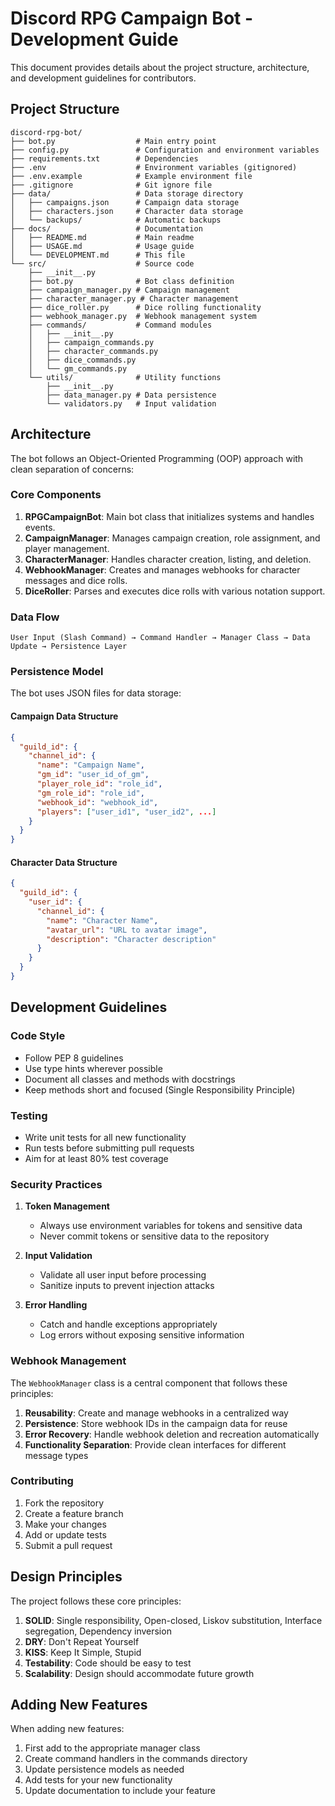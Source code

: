 # Discord RPG Campaign Bot - Development Guide

This document provides details about the project structure, architecture, and development guidelines for contributors.

## Project Structure

```
discord-rpg-bot/
├── bot.py                  # Main entry point
├── config.py               # Configuration and environment variables
├── requirements.txt        # Dependencies
├── .env                    # Environment variables (gitignored)
├── .env.example            # Example environment file
├── .gitignore              # Git ignore file
├── data/                   # Data storage directory
│   ├── campaigns.json      # Campaign data storage
│   ├── characters.json     # Character data storage
│   └── backups/            # Automatic backups
├── docs/                   # Documentation
│   ├── README.md           # Main readme
│   ├── USAGE.md            # Usage guide
│   └── DEVELOPMENT.md      # This file
└── src/                    # Source code
    ├── __init__.py
    ├── bot.py              # Bot class definition
    ├── campaign_manager.py # Campaign management
    ├── character_manager.py # Character management
    ├── dice_roller.py      # Dice rolling functionality
    ├── webhook_manager.py  # Webhook management system
    ├── commands/           # Command modules
    │   ├── __init__.py
    │   ├── campaign_commands.py
    │   ├── character_commands.py
    │   ├── dice_commands.py
    │   └── gm_commands.py
    └── utils/              # Utility functions
        ├── __init__.py
        ├── data_manager.py # Data persistence
        └── validators.py   # Input validation
```

## Architecture

The bot follows an Object-Oriented Programming (OOP) approach with clean separation of concerns:

### Core Components

1. **RPGCampaignBot**: Main bot class that initializes systems and handles events.
2. **CampaignManager**: Manages campaign creation, role assignment, and player management.
3. **CharacterManager**: Handles character creation, listing, and deletion.
4. **WebhookManager**: Creates and manages webhooks for character messages and dice rolls.
5. **DiceRoller**: Parses and executes dice rolls with various notation support.

### Data Flow

```
User Input (Slash Command) → Command Handler → Manager Class → Data Update → Persistence Layer
```

### Persistence Model

The bot uses JSON files for data storage:

#### Campaign Data Structure
```json
{
  "guild_id": {
    "channel_id": {
      "name": "Campaign Name",
      "gm_id": "user_id_of_gm",
      "player_role_id": "role_id",
      "gm_role_id": "role_id",
      "webhook_id": "webhook_id",
      "players": ["user_id1", "user_id2", ...]
    }
  }
}
```

#### Character Data Structure
```json
{
  "guild_id": {
    "user_id": {
      "channel_id": {
        "name": "Character Name",
        "avatar_url": "URL to avatar image",
        "description": "Character description"
      }
    }
  }
}
```

## Development Guidelines

### Code Style

- Follow PEP 8 guidelines
- Use type hints wherever possible
- Document all classes and methods with docstrings
- Keep methods short and focused (Single Responsibility Principle)

### Testing

- Write unit tests for all new functionality
- Run tests before submitting pull requests
- Aim for at least 80% test coverage

### Security Practices

1. **Token Management**
   - Always use environment variables for tokens and sensitive data
   - Never commit tokens or sensitive data to the repository

2. **Input Validation**
   - Validate all user input before processing
   - Sanitize inputs to prevent injection attacks

3. **Error Handling**
   - Catch and handle exceptions appropriately
   - Log errors without exposing sensitive information

### Webhook Management

The `WebhookManager` class is a central component that follows these principles:

1. **Reusability**: Create and manage webhooks in a centralized way
2. **Persistence**: Store webhook IDs in the campaign data for reuse
3. **Error Recovery**: Handle webhook deletion and recreation automatically
4. **Functionality Separation**: Provide clean interfaces for different message types

### Contributing

1. Fork the repository
2. Create a feature branch
3. Make your changes
4. Add or update tests
5. Submit a pull request

## Design Principles

The project follows these core principles:

1. **SOLID**: Single responsibility, Open-closed, Liskov substitution, Interface segregation, Dependency inversion
2. **DRY**: Don't Repeat Yourself
3. **KISS**: Keep It Simple, Stupid
4. **Testability**: Code should be easy to test
5. **Scalability**: Design should accommodate future growth

## Adding New Features

When adding new features:

1. First add to the appropriate manager class
2. Create command handlers in the commands directory
3. Update persistence models as needed
4. Add tests for your new functionality
5. Update documentation to include your feature
